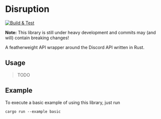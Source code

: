 # Disruption

[![Build & Test](https://github.com/H1ghBre4k3r/disruption/actions/workflows/build.yml/badge.svg)](https://github.com/H1ghBre4k3r/disruption/actions/workflows/build.yml)

**Note:** This library is still under heavy development and commits may (and will) contain breaking changes!

A featherweight API wrapper around the Discord API written in Rust. 

## Usage

> TODO

## Example

To execute a basic example of using this library, just run 

```console
cargo run --example basic
```
